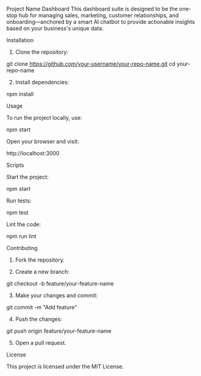 

Project Name Dashboard 
This dashboard suite is designed to be the one-stop hub for managing sales, marketing, customer relationships, and onboarding—anchored by a smart AI chatbot to provide actionable insights based on your business's unique data.


Installation

1. Clone the repository:

git clone https://github.com/your-username/your-repo-name.git
cd your-repo-name

2. Install dependencies:

npm install



Usage

To run the project locally, use:

npm start

Open your browser and visit:

http://localhost:3000


Scripts

Start the project:

npm start

Run tests:

npm test

Lint the code:

npm run lint



Contributing

1. Fork the repository.


2. Create a new branch:

git checkout -b feature/your-feature-name


3. Make your changes and commit:

git commit -m "Add feature"


4. Push the changes:

git push origin feature/your-feature-name


5. Open a pull request.


License

This project is licensed under the MIT License.




